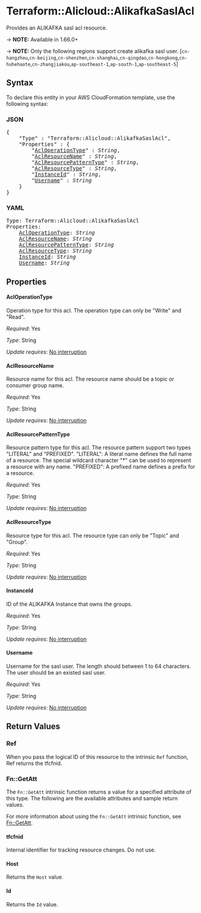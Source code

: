 # Terraform::Alicloud::AlikafkaSaslAcl

Provides an ALIKAFKA sasl acl resource.

-> **NOTE:** Available in 1.66.0+

-> **NOTE:**  Only the following regions support create alikafka sasl user.
[`cn-hangzhou`,`cn-beijing`,`cn-shenzhen`,`cn-shanghai`,`cn-qingdao`,`cn-hongkong`,`cn-huhehaote`,`cn-zhangjiakou`,`ap-southeast-1`,`ap-south-1`,`ap-southeast-5`]

## Syntax

To declare this entity in your AWS CloudFormation template, use the following syntax:

### JSON

<pre>
{
    "Type" : "Terraform::Alicloud::AlikafkaSaslAcl",
    "Properties" : {
        "<a href="#acloperationtype" title="AclOperationType">AclOperationType</a>" : <i>String</i>,
        "<a href="#aclresourcename" title="AclResourceName">AclResourceName</a>" : <i>String</i>,
        "<a href="#aclresourcepatterntype" title="AclResourcePatternType">AclResourcePatternType</a>" : <i>String</i>,
        "<a href="#aclresourcetype" title="AclResourceType">AclResourceType</a>" : <i>String</i>,
        "<a href="#instanceid" title="InstanceId">InstanceId</a>" : <i>String</i>,
        "<a href="#username" title="Username">Username</a>" : <i>String</i>
    }
}
</pre>

### YAML

<pre>
Type: Terraform::Alicloud::AlikafkaSaslAcl
Properties:
    <a href="#acloperationtype" title="AclOperationType">AclOperationType</a>: <i>String</i>
    <a href="#aclresourcename" title="AclResourceName">AclResourceName</a>: <i>String</i>
    <a href="#aclresourcepatterntype" title="AclResourcePatternType">AclResourcePatternType</a>: <i>String</i>
    <a href="#aclresourcetype" title="AclResourceType">AclResourceType</a>: <i>String</i>
    <a href="#instanceid" title="InstanceId">InstanceId</a>: <i>String</i>
    <a href="#username" title="Username">Username</a>: <i>String</i>
</pre>

## Properties

#### AclOperationType

Operation type for this acl. The operation type can only be "Write" and "Read".

_Required_: Yes

_Type_: String

_Update requires_: [No interruption](https://docs.aws.amazon.com/AWSCloudFormation/latest/UserGuide/using-cfn-updating-stacks-update-behaviors.html#update-no-interrupt)

#### AclResourceName

Resource name for this acl. The resource name should be a topic or consumer group name.

_Required_: Yes

_Type_: String

_Update requires_: [No interruption](https://docs.aws.amazon.com/AWSCloudFormation/latest/UserGuide/using-cfn-updating-stacks-update-behaviors.html#update-no-interrupt)

#### AclResourcePatternType

Resource pattern type for this acl. The resource pattern support two types "LITERAL" and "PREFIXED". "LITERAL": A literal name defines the full name of a resource. The special wildcard character "*" can be used to represent a resource with any name. "PREFIXED": A prefixed name defines a prefix for a resource.

_Required_: Yes

_Type_: String

_Update requires_: [No interruption](https://docs.aws.amazon.com/AWSCloudFormation/latest/UserGuide/using-cfn-updating-stacks-update-behaviors.html#update-no-interrupt)

#### AclResourceType

Resource type for this acl. The resource type can only be "Topic" and "Group".

_Required_: Yes

_Type_: String

_Update requires_: [No interruption](https://docs.aws.amazon.com/AWSCloudFormation/latest/UserGuide/using-cfn-updating-stacks-update-behaviors.html#update-no-interrupt)

#### InstanceId

ID of the ALIKAFKA Instance that owns the groups.

_Required_: Yes

_Type_: String

_Update requires_: [No interruption](https://docs.aws.amazon.com/AWSCloudFormation/latest/UserGuide/using-cfn-updating-stacks-update-behaviors.html#update-no-interrupt)

#### Username

Username for the sasl user. The length should between 1 to 64 characters. The user should be an existed sasl user.

_Required_: Yes

_Type_: String

_Update requires_: [No interruption](https://docs.aws.amazon.com/AWSCloudFormation/latest/UserGuide/using-cfn-updating-stacks-update-behaviors.html#update-no-interrupt)

## Return Values

### Ref

When you pass the logical ID of this resource to the intrinsic `Ref` function, Ref returns the tfcfnid.

### Fn::GetAtt

The `Fn::GetAtt` intrinsic function returns a value for a specified attribute of this type. The following are the available attributes and sample return values.

For more information about using the `Fn::GetAtt` intrinsic function, see [Fn::GetAtt](https://docs.aws.amazon.com/AWSCloudFormation/latest/UserGuide/intrinsic-function-reference-getatt.html).

#### tfcfnid

Internal identifier for tracking resource changes. Do not use.

#### Host

Returns the <code>Host</code> value.

#### Id

Returns the <code>Id</code> value.

